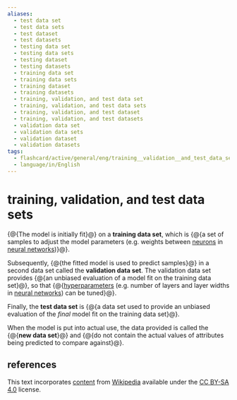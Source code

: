 ```yaml
---
aliases:
  - test data set
  - test data sets
  - test dataset
  - test datasets
  - testing data set
  - testing data sets
  - testing dataset
  - testing datasets
  - training data set
  - training data sets
  - training dataset
  - training datasets
  - training, validation, and test data set
  - training, validation, and test data sets
  - training, validation, and test dataset
  - training, validation, and test datasets
  - validation data set
  - validation data sets
  - validation dataset
  - validation datasets
tags:
  - flashcard/active/general/eng/training__validation__and_test_data_sets
  - language/in/English
---
```


# training, validation, and test data sets

{@{The model is initially fit}@} on a __training data set__, which is {@{a set of samples to adjust the model parameters (e.g. weights between [neurons](artificial%20neuron.md) in [neural networks](neural%20network%20(machine%20learning).md))}@}.

Subsequently, {@{the fitted model is used to predict samples}@} in a second data set called the __validation data set__. The validation data set provides {@{an unbiased evaluation of a model fit on the training data set}@}, so that {@{[hyperparameters](hyperparameter%20(machine%20learning).md) (e.g. number of layers and layer widths in [neural networks](neural%20network%20(machine%20learning).md)) can be tuned}@}.

Finally, the __test data set__ is {@{a data set used to provide an unbiased evaluation of the _final_ model fit on the training data set}@}.

When the model is put into actual use, the data provided is called the {@{__new data set__}@} and {@{do not contain the actual values of attributes being predicted to compare against}@}.

## references

This text incorporates [content](https://en.wikipedia.org/wiki/training,_validation,_and_test_data_sets) from [Wikipedia](Wikipedia.md) available under the [CC BY-SA 4.0](https://creativecommons.org/licenses/by-sa/4.0/) license.
